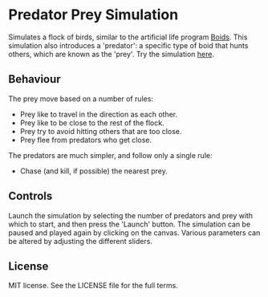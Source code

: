 # Predator Prey Simulation
Simulates a flock of birds, similar to the artificial life program [Boids](http://en.wikipedia.org/wiki/Boids). This simulation also introduces a 'predator': a specific type of boid that hunts others, which are known as the 'prey'. Try the simulation [here](http://adamheins.github.io/predator-prey-sim/).

## Behaviour
The prey move based on a number of rules:
* Prey like to travel in the direction as each other.
* Prey like to be close to the rest of the flock.
* Prey try to avoid hitting others that are too close.
* Prey flee from predators who get close.

The predators are much simpler, and follow only a single rule:
* Chase (and kill, if possible) the nearest prey.

## Controls
Launch the simulation by selecting the number of predators and prey with which to start, and then press the 'Launch' button. The simulation can be paused and played again by clicking on the canvas. Various parameters can be altered by adjusting the different sliders.

## License
MIT license. See the LICENSE file for the full terms.
